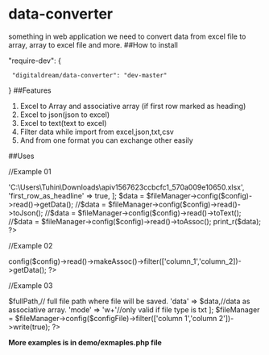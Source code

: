 # data-converter
something in web application we need to convert data from excel file to array, array to excel file and more.
##How to install

  "require-dev": {
  
     "digitaldream/data-converter": "dev-master"
        
}
##Features
1. Excel to Array and associative array (if first row marked as heading)
2. Excel to json(json to excel)
3. Excel to text(text to excel)
4. Filter data while import from excel,json,txt,csv
5. And from one format you can exchange other easily


##Uses

//Example 01

<?php

$fileManager = new DataConverter\FileExcel();

// A lot of other configuration like you can define from which row you like to read and how many row it will be read. Also you can // //append data to file.  

$config = [

    'file_path' => 'C:\Users\Tuhin\Downloads\apiv1567623ccbcfc1_570a009e10650.xlsx',
    
    'first_row_as_headline' => true,
    
];

  $data = $fileManager->config($config)->read()->getData();
   
 //$data = $fileManager->config($config)->read()->toJson();
  
 //$data = $fileManager->config($config)->read()->toText();
  
 //$data = $fileManager->config($config)->read()->toAssoc();
 
  print_r($data);
  
?>

//Example 02

<?php
//Here it will process the file based on file mimetype. 

$fileFullPath='test.txt';

  $fileManager = DataConverter\FileManager::initByFileType($fileFullPath);

if ($fileManager === FALSE) {

 // exit() File tye does not mathch
 
 }
 
 //here we used filter. It will take only these two columns value and other data from the souce will be ignored.
 
 $data = $fileManager->config($config)->read()->makeAssoc()->filter(['column_1','column_2])->getData();

?>

//Example 03

<?php

 $fileManager = new DataConverter\FileExcel();

 $configFile = [
 
     'file_path' => $fullPath,// full file path where file will be saved.
     
       'data' => $data,//data as associative array.
       
       'mode' => 'w+'//only valid if file type is txt
       
    ];

  $fileManager = $fileManager->config($configFile)->filter(['column 1','column 2'])->write(true);

?>

**More examples is in demo/exmaples.php file**

